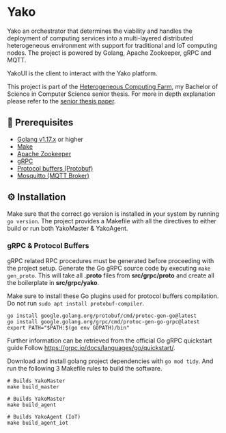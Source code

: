 # Yako
Yako an orchestrator that determines the viability and handles the deployment of computing services into a multi-layered distributed heterogeneous environment with support for traditional and IoT computing nodes.
The project is powered by Golang, Apache Zookeeper, gRPC and MQTT.

YakoUI is the client to interact with the Yako platform.

This project is part of the [Heterogeneous Computing Farm](https://github.com/JiahuiChen99/Heterogeneous-Computing-Farm), my Bachelor of Science in Computer Science senior thesis.
For more in depth explanation please refer to the [senior thesis paper](https://github.com/JiahuiChen99/Heterogeneous-Computing-Farm/blob/main/Heterogeneous%20Computing%20Farm.pdf).

## 🧰 Prerequisites

- [Golang v1.17.x](https://go.dev/) or higher
- [Make](https://www.gnu.org/software/make/manual/make.html)
- [Apache Zookeeper](https://zookeeper.apache.org/)
- [gRPC](https://grpc.io/)
- [Protocol buffers (Protobuf)](https://developers.google.com/protocol-buffers)
- [Mosquitto (MQTT Broker)](https://mosquitto.org/)

## ⚙ Installation
Make sure that the correct go version is installed in your system by running `go version`.
The project provides a Makefile with all the directives to either build or run both YakoMaster & YakoAgent.

### gRPC & Protocol Buffers
gRPC related RPC procedures must be generated before proceeding with the project setup.
Generate the Go gRPC source code by executing `make gen_proto`. 
This will take all **.proto** files from **src/grpc/proto** and create all the boilerplate in **src/grpc/yako**.

Make sure to install these Go plugins used for protocol buffers compilation. Do not run `sudo apt install protobuf-compiler`.

```shell
go install google.golang.org/protobuf/cmd/protoc-gen-go@latest
go install google.golang.org/grpc/cmd/protoc-gen-go-grpc@latest
export PATH="$PATH:$(go env GOPATH)/bin"
```

Further information can be retrieved from the official Go gRPC quickstart guide
Follow https://grpc.io/docs/languages/go/quickstart/.


Download and install golang project dependencies with `go mod tidy`. And run the following 3 Makefile rules to build the software.

```shell
# Builds YakoMaster
make build_master

# Builds YakoMaster
make build_agent

# Builds YakoAgent (IoT)
make build_agent_iot
````